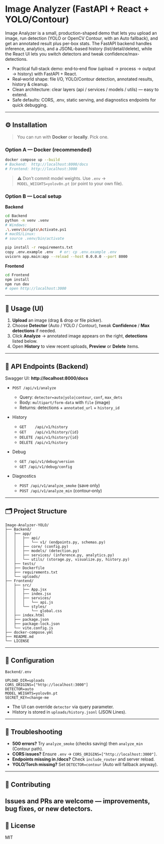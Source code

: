 # Image Analyzer (FastAPI + React + YOLO/Contour)

Image Analyzer is a small, production-shaped demo that lets you upload an image, run detection (YOLO or OpenCV Contour, with an Auto fallback), and get an annotated result plus per-box stats. The FastAPI backend handles inference, analytics, and a JSONL-based history (list/detail/delete), while the React UI lets you switch detectors and tweak confidence/max-detections.

- Practical full‑stack demo: end‑to‑end flow (upload → process → output → history) with FastAPI + React.
- Real‑world shape: file I/O, YOLO/Contour detection, annotated results, history & cleanup.
- Clean architecture: clear layers (api / services / models / utils) — easy to extend.
- Safe defaults: CORS, .env, static serving, and diagnostics endpoints for quick debugging.
---

## ⚙️ Installation

> You can run with **Docker** or **locally**. Pick one.

### Option A — Docker (recommended)

```bash
docker compose up --build
# Backend:  http://localhost:8000/docs
# Frontend: http://localhost:3000
```

> ⚠️ Don’t commit model weights. Use `.env` → `MODEL_WEIGHTS=yolov8n.pt` (or point to your own file).

### Option B — Local setup

**Backend**
```bash
cd Backend
python -m venv .venv
# Windows:
.\.venv\Scripts\Activate.ps1
# macOS/Linux:
# source .venv/bin/activate

pip install -r requirements.txt
copy .env.example .env   # or: cp .env.example .env
uvicorn app.main:app --reload --host 0.0.0.0 --port 8000
```

**Frontend**
```bash
cd Frontend
npm install
npm run dev
# open http://localhost:3000
```

---

## 🚀 Usage (UI)

1. **Upload** an image (drag & drop or file picker).  
2. Choose **Detector** (Auto / YOLO / Contour), tweak **Confidence** / **Max detections** if needed.  
3. Click **Analyze** → annotated image appears on the right, **detections** listed below.  
4. Open **History** to view recent uploads, **Preview** or **Delete** items.

---

## 🔌 API Endpoints (Backend)

Swagger UI: **http://localhost:8000/docs**

- `POST /api/v1/analyze`
  - Query: `detector=auto|yolo|contour`, `conf`, `max_dets`
  - Body: `multipart/form-data` with `file` (image)
  - Returns: detections + `annotated_url` + `history_id`

- History
  - `GET    /api/v1/history`
  - `GET    /api/v1/history/{id}`
  - `DELETE /api/v1/history/{id}`
  - `DELETE /api/v1/history`

- Debug
  - `GET /api/v1/debug/version`
  - `GET /api/v1/debug/config`

- Diagnostics
  - `POST /api/v1/analyze_smoke`  (save only)
  - `POST /api/v1/analyze_min`    (contour‑only)

---

## 🗂️ Project Structure

```plaintext
Image-Analyzer-YOLO/
├── Backend/
│   ├── app/
│   │   ├── api/
│   │   │   └── v1/ (endpoints.py, schemas.py)
│   │   ├── core/ (config.py)
│   │   ├── models/ (detection.py)
│   │   ├── services/ (inference.py, analytics.py)
│   │   └── utils/ (storage.py, visualize.py, history.py)
│   ├── tests/
│   ├── Dockerfile
│   ├── requirements.txt
│   └── uploads/               
├── Frontend/
│   ├── src/
│   │   ├── App.jsx
│   │   ├── index.jsx
│   │   ├── services/
│   │   │   └── api.js
│   │   └── styles/
│   │       └── global.css
│   ├── index.html
│   ├── package.json
│   ├── package-lock.json
│   └── vite.config.js                 
├── docker-compose.yml        
├── README.md
└── LICENSE
```

---

## 🔧 Configuration

`Backend/.env`

```env
UPLOAD_DIR=uploads
CORS_ORIGINS=["http://localhost:3000"]
DETECTOR=auto             
MODEL_WEIGHTS=yolov8n.pt
SECRET_KEY=change-me
```

- The UI can override `detector` via query parameter.
- History is stored in `uploads/history.jsonl` (JSON Lines).

---

## 🧰 Troubleshooting

- **500 errors?** Try `analyze_smoke` (checks saving) then `analyze_min` (Contour path).
- **CORS issues?** Ensure `.env` → `CORS_ORIGINS=["http://localhost:3000"]`.
- **Endpoints missing in /docs?** Check `include_router` and server reload.
- **YOLO/Torch missing?** Set `DETECTOR=contour` (Auto will fallback anyway).

---

## 🤝 Contributing

Issues and PRs are welcome — improvements, bug fixes, or new detectors.  
---

## 📜 License

MIT
